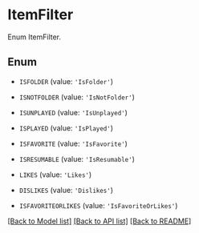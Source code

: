 # ItemFilter

Enum ItemFilter.

## Enum

* `ISFOLDER` (value: `'IsFolder'`)

* `ISNOTFOLDER` (value: `'IsNotFolder'`)

* `ISUNPLAYED` (value: `'IsUnplayed'`)

* `ISPLAYED` (value: `'IsPlayed'`)

* `ISFAVORITE` (value: `'IsFavorite'`)

* `ISRESUMABLE` (value: `'IsResumable'`)

* `LIKES` (value: `'Likes'`)

* `DISLIKES` (value: `'Dislikes'`)

* `ISFAVORITEORLIKES` (value: `'IsFavoriteOrLikes'`)

[[Back to Model list]](../README.md#documentation-for-models) [[Back to API list]](../README.md#documentation-for-api-endpoints) [[Back to README]](../README.md)


